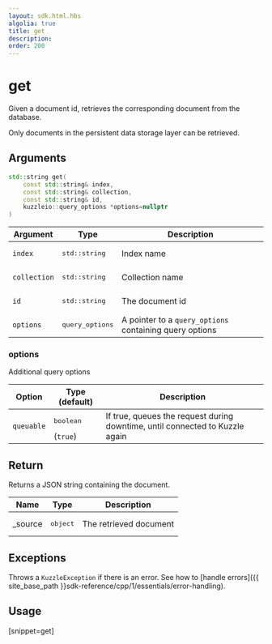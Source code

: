 ```yaml
---
layout: sdk.html.hbs
algolia: true
title: get
description:
order: 200
---
```


# get

Given a document id, retrieves the corresponding document from the database.

Only documents in the persistent data storage layer can be retrieved.

## Arguments

```cpp
std::string get(
    const std::string& index, 
    const std::string& collection, 
    const std::string& id, 
    kuzzleio::query_options *options=nullptr
)
```

| Argument | Type | Description |
| --- | --- | --- |
| `index` | <pre>std::string</pre> | Index name |
| `collection` | <pre>std::string</pre> | Collection name |
| `id` | <pre>std::string</pre> | The document id |
| `options` | <pre>query_options</pre> | A pointer to a `query_options` containing query options |

### options

Additional query options

| Option   | Type (default) | Description                       |
| ---------- | ------- | --------------------------------- |
| `queuable` | <pre>boolean</pre> (`true`) | If true, queues the request during downtime, until connected to Kuzzle again  |

## Return

Returns a JSON string containing the document.

| Name | Type | Description
| --- | --- | ---
| _source | <pre>object</pre> | The retrieved document

## Exceptions

Throws a `KuzzleException` if there is an error. See how to [handle errors]({{ site_base_path }}sdk-reference/cpp/1/essentials/error-handling).

## Usage

[snippet=get]
